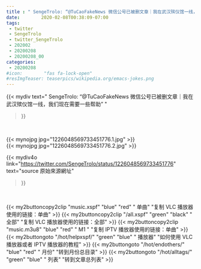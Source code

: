 ```yaml
---
title : " SengeTrolo: “@TuCaoFakeNews 微信公号已被删文章｜我在武汉殡仪馆一线，我们现在需要一些帮助”  "
date:        2020-02-08T00:38:09-07:00
tags:
 - twitter
 - SengeTrolo
 - twitter_SengeTrolo
 - 202002
 - 20200208
 - 20200208_00
categories:
 - 20200208
#icon:        "fas fa-lock-open"
#resImgTeaser: teaserpics/wikipedia.org/emacs-jokes.png
---
```


{{< mydiv text=" SengeTrolo: “@TuCaoFakeNews 微信公号已被删文章｜我在武汉殡仪馆一线，我们现在需要一些帮助”  "
>}}
<br>


 {{< mynojpg jpg="1226048569733451776.1.jpg" >}}<br>  {{< mynojpg jpg="1226048569733451776.2.jpg" >}}<br> 



{{< mydiv4o link="https://twitter.com/SengeTrolo/status/1226048569733451776"
text="source 原始來源網址"
>}}


<br>





{{< my2buttoncopy2clip "music.xspf"        "blue"   "red"    " 单曲"  "复制 VLC 播放器使用的链接：单曲" >}} {{< my2buttoncopy2clip "/all.xspf"         "green"  "black"  " 全部"  "复制 VLC 播放器使用的链接：全部" >}} {{< my2buttoncopy2clip "music.m3u8"        "blue"   "red"    " M1 "    "复制 IPTV 播放器使用的链接：单曲" >}} {{< my2buttongoto      "/hot/helpxspf/"    "green"  "blue"   " 播放器" "如何使用 VLC 播放器或者 IPTV 播放器的教程" >}} {{< my2buttongoto      "/hot/endothers/"   "blue"   "red"    " 月份"   "转到月份总目录" >}} {{< my2buttongoto      "/hot/alltags/"     "green"  "blue"   " 列表"   "转到文章总列表" >}} 

